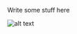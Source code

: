 Write some stuff here


![alt text]("https://github.com/sebrighte/IOS_Shortcuts/blob/main/image.jpg"?raw=true)

